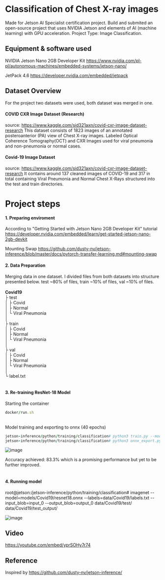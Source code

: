 # Classification of Chest X-ray images

Made for Jetson AI Specialist certification project. Build and submited an open-source project that uses NVIDIA Jetson and elements of AI 
(machine learning) with GPU acceleration. Project Type: Image Classification.

## Equipment & software used
NVIDIA Jetson Nano 2GB Developer Kit
https://www.nvidia.com/pl-pl/autonomous-machines/embedded-systems/jetson-nano/

JetPack 4.6
https://developer.nvidia.com/embedded/jetpack

## Dataset Overview
For the project two datasets were used, both dataset was merged in one.

#### COVID CXR Image Dataset (Research)
source: https://www.kaggle.com/sid321axn/covid-cxr-image-dataset-research
This dataset consists of 1823 images of an annotated posteroanterior (PA) view of Chest X-ray images. Labeled Optical Coherence Tomography(OCT) and CXR Images used for viral pneumonia and non-pneumonia or normal cases.

#### Covid-19 Image Dataset
source: https://www.kaggle.com/sid321axn/covid-cxr-image-dataset-research
It contains around 137 cleaned images of COVID-19 and 317 in total containing Viral Pneumonia and Normal Chest X-Rays structured into the test and train directories.

# Project steps

#### 1. Preparing enviroment<br>
According to "Getting Started with Jetson Nano 2GB Developer Kit" tutorial
https://developer.nvidia.com/embedded/learn/get-started-jetson-nano-2gb-devkit

Mounting Swap
https://github.com/dusty-nv/jetson-inference/blob/master/docs/pytorch-transfer-learning.md#mounting-swap

#### 2. Data Preparation<br>
Merging data in one dataset. I divided files from both datasets into structure presented below.
test ~80% of files, train ~10% of files, val ~10% of files.
<br><br>
<b>Covid19</b><br>
├ test<br>
│  ├ Covid<br>
│  ├ Normal<br>
│  └ Viral Pneumonia<br>
│<br>
├ train<br>
│  ├ Covid<br>
│  ├ Normal<br>
│  └ Viral Pneumonia<br>
│<br>
├ val<br>
│  ├ Covid<br>
│  ├ Normal<br>
│  └ Viral Pneumonia<br>
│<br>
└ label.txt<br>
<br>

#### 3. Re-training ResNet-18 Model<br>

Starting the container
```ruby
docker/run.sh
```
<br>
Model training and exporting to onnx (40 epochs)
<br>

```ruby
jetson-inference/python/training/classification# python3 train.py --model-dir=models/Covid19 --batch-size=4 --workers=1 --epochs=40 data/Covid19
jetson-inference/python/training/classification# python3 onnx_export.py --model-dir=models/Covid19
```

![image](https://user-images.githubusercontent.com/67101428/151508491-9f035372-787a-4fa8-b3ae-c13786044b4d.png)

Accuracy achieved: 83.3% which is a promising performance but yet to be further improved.
<br><br>


#### 4. Running model<br>
root@jetson:/jetson-inference/python/training/classification# imagenet --model=models/Covid19/resnet18.onnx --labels=data/Covid19/labels.txt --input_blob=input_0 --output_blob=output_0 data/Covid19/test/ data/Covid19/test_output/

![image](https://user-images.githubusercontent.com/67101428/151514710-781c9c44-d4a7-4f24-8730-02bc59cd6eca.png)


## Video
https://youtube.com/embed/yprSOHy7r74



## Reference
Inspired by https://github.com/dusty-nv/jetson-inference/
